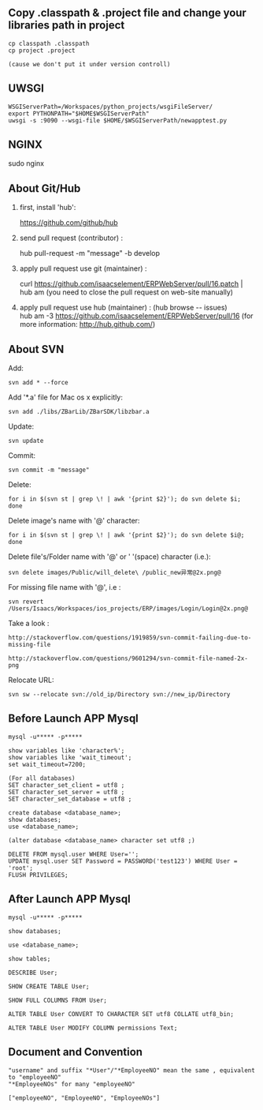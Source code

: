 

## Copy .classpath & .project file and change your libraries path in project

	cp classpath .classpath
	cp project .project

    (cause we don't put it under version controll)
        










## UWSGI

	WSGIServerPath=/Workspaces/python_projects/wsgiFileServer/
	export PYTHONPATH="$HOME$WSGIServerPath"
	uwsgi -s :9090 --wsgi-file $HOME/$WSGIServerPath/newapptest.py

## NGINX
   sudo nginx
   
## About Git/Hub

1. first, install 'hub':

	https://github.com/github/hub 

2. send pull request (contributor) :

	hub pull-request -m "message" -b develop

3. apply pull request use git (maintainer) :

	curl https://github.com/isaacselement/ERPWebServer/pull/16.patch | hub am
	(you need to close the pull request on web-site manually)

4. apply pull request use hub (maintainer) :
        (hub browse -- issues)	
	hub am -3 https://github.com/isaacselement/ERPWebServer/pull/16
	(for more information: http://hub.github.com/)







## About SVN
	
Add:

    svn add * --force
    
Add '*.a' file for Mac os x explicitly:

	svn add ./libs/ZBarLib/ZBarSDK/libzbar.a

Update:
    
    svn update

Commit:
    
    svn commit -m "message"

Delete:
    
    for i in $(svn st | grep \! | awk '{print $2}'); do svn delete $i; done

Delete image's name with '@' character:
    
    for i in $(svn st | grep \! | awk '{print $2}'); do svn delete $i@; done
    
Delete file's/Folder name with '@' or ' '(space) character (i.e.): 

    svn delete images/Public/will_delete\ /public_new异常@2x.png@

For missing file name with '@', i.e :

    svn revert /Users/Isaacs/Workspaces/ios_projects/ERP/images/Login/Login@2x.png@
    
Take a look : 

    http://stackoverflow.com/questions/1919859/svn-commit-failing-due-to-missing-file
    
    http://stackoverflow.com/questions/9601294/svn-commit-file-named-2x-png


Relocate URL:

	svn sw --relocate svn://old_ip/Directory svn://new_ip/Directory





## Before Launch APP Mysql

	mysql -u***** -p*****
	
	show variables like 'character%';
	show variables like 'wait_timeout';
	set wait_timeout=7200;
	
	(For all databases)
	SET character_set_client = utf8 ; 
	SET character_set_server = utf8 ;
	SET character_set_database = utf8 ; 
	
	create database <database_name>;
	show databases;
	use <database_name>;

	(alter database <database_name> character set utf8 ;)

	DELETE FROM mysql.user WHERE User='';
	UPDATE mysql.user SET Password = PASSWORD('test123') WHERE User = 'root';
	FLUSH PRIVILEGES;

## After Launch APP Mysql

	mysql -u***** -p*****

	show databases;

	use <database_name>;

	show tables;

	DESCRIBE User;
	
	SHOW CREATE TABLE User;
	
	SHOW FULL COLUMNS FROM User;
	
	ALTER TABLE User CONVERT TO CHARACTER SET utf8 COLLATE utf8_bin;
	
	ALTER TABLE User MODIFY COLUMN permissions Text;
	
	
	
## Document and Convention
	
	"username" and suffix "*User"/"*EmployeeNO" mean the same , equivalent to "employeeNO" 
	"*EmployeeNOs" for many "employeeNO"
	
	["employeeNO", "EmployeeNO", "EmployeeNOs"]
	
	

	
	
	
